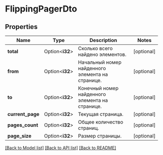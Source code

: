 # FlippingPagerDto

## Properties

Name | Type | Description | Notes
------------ | ------------- | ------------- | -------------
**total** | Option<**i32**> | Сколько всего найдено элементов. | [optional]
**from** | Option<**i32**> | Начальный номер найденного элемента на странице. | [optional]
**to** | Option<**i32**> | Конечный номер найденного элемента на странице. | [optional]
**current_page** | Option<**i32**> | Текущая страница. | [optional]
**pages_count** | Option<**i32**> | Общее количество страниц. | [optional]
**page_size** | Option<**i32**> | Размер страницы. | [optional]

[[Back to Model list]](../README.md#documentation-for-models) [[Back to API list]](../README.md#documentation-for-api-endpoints) [[Back to README]](../README.md)



